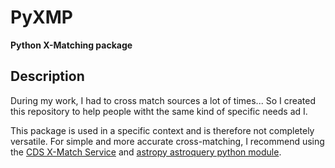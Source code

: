 # PyXMP
**Python X-Matching package**

## Description

During my work, I had to cross match sources a lot of times... So I created this repository to help people witht the same kind of specific needs ad I.  
  
This package is used in a specific context and is therefore not completely versatile. For simple and more accurate cross-matching, I recommend using the [CDS X-Match Service](http://cdsxmatch.u-strasbg.fr/#tab=userStore&) and [astropy astroquery python module](https://astroquery.readthedocs.io/en/latest/index.html#).
